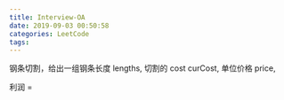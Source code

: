```yaml
---
title: Interview-OA
date: 2019-09-03 00:50:58
categories: LeetCode
tags:
---
```



钢条切割，给出一组钢条长度 lengths, 切割的 cost curCost, 单位价格  price,

利润 =  
